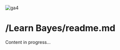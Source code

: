 ![ga4](https://www.google-analytics.com/collect?v=2&tid=G-6VDTYWLKX6&cid=1&en=page_view&sid=1&dl=statmike%2Fvertex-ai-mlops%2FLearn+Bayes&dt=readme.md)

# /Learn Bayes/readme.md

Content in progress...